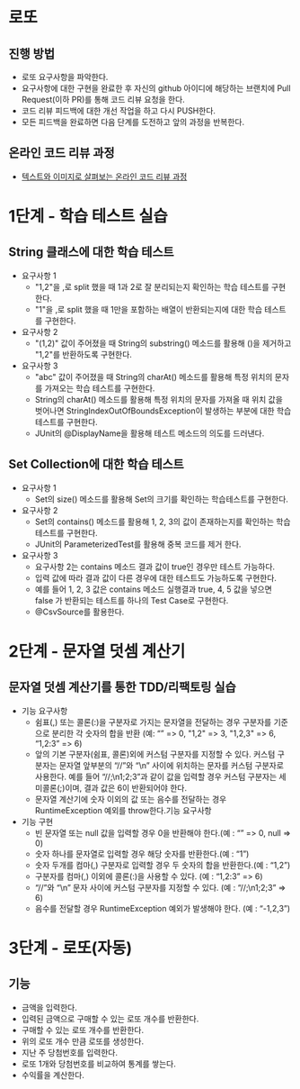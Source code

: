 # 로또
## 진행 방법
* 로또 요구사항을 파악한다.
* 요구사항에 대한 구현을 완료한 후 자신의 github 아이디에 해당하는 브랜치에 Pull Request(이하 PR)를 통해 코드 리뷰 요청을 한다.
* 코드 리뷰 피드백에 대한 개선 작업을 하고 다시 PUSH한다.
* 모든 피드백을 완료하면 다음 단계를 도전하고 앞의 과정을 반복한다.

## 온라인 코드 리뷰 과정
* [텍스트와 이미지로 살펴보는 온라인 코드 리뷰 과정](https://github.com/next-step/nextstep-docs/tree/master/codereview)

# 1단계 - 학습 테스트 실습
## String 클래스에 대한 학습 테스트
* 요구사항 1
  * "1,2"을 ,로 split 했을 때 1과 2로 잘 분리되는지 확인하는 학습 테스트를 구현한다.
  * "1"을 ,로 split 했을 때 1만을 포함하는 배열이 반환되는지에 대한 학습 테스트를 구현한다.
* 요구사항 2
  * "(1,2)" 값이 주어졌을 때 String의 substring() 메소드를 활용해 ()을 제거하고 "1,2"를 반환하도록 구현한다.
* 요구사항 3
  * "abc" 값이 주어졌을 때 String의 charAt() 메소드를 활용해 특정 위치의 문자를 가져오는 학습 테스트를 구현한다.
  * String의 charAt() 메소드를 활용해 특정 위치의 문자를 가져올 때 위치 값을 벗어나면 StringIndexOutOfBoundsException이 발생하는 부분에 대한 학습 테스트를 구현한다.
  * JUnit의 @DisplayName을 활용해 테스트 메소드의 의도를 드러낸다.
## Set Collection에 대한 학습 테스트
* 요구사항 1
  * Set의 size() 메소드를 활용해 Set의 크기를 확인하는 학습테스트를 구현한다.
* 요구사항 2
  * Set의 contains() 메소드를 활용해 1, 2, 3의 값이 존재하는지를 확인하는 학습테스트를 구현한다.
  * JUnit의 ParameterizedTest를 활용해 중복 코드를 제거 한다.
* 요구사항 3
  * 요구사항 2는 contains 메소드 결과 값이 true인 경우만 테스트 가능하다. 
  * 입력 값에 따라 결과 값이 다른 경우에 대한 테스트도 가능하도록 구현한다.
  * 예를 들어 1, 2, 3 값은 contains 메소드 실행결과 true, 4, 5 값을 넣으면 false 가 반환되는 테스트를 하나의 Test Case로 구현한다.
  * @CsvSource를 활용한다.

# 2단계 - 문자열 덧셈 계산기
## 문자열 덧셈 계산기를 통한 TDD/리팩토링 실습
* 기능 요구사항
  * 쉼표(,) 또는 콜론(:)을 구분자로 가지는 문자열을 전달하는 경우 구분자를 기준으로 분리한 각 숫자의 합을 반환 (예: “” => 0, "1,2" => 3, "1,2,3" => 6, “1,2:3” => 6)
  * 앞의 기본 구분자(쉼표, 콜론)외에 커스텀 구분자를 지정할 수 있다. 커스텀 구분자는 문자열 앞부분의 “//”와 “\n” 사이에 위치하는 문자를 커스텀 구분자로 사용한다. 예를 들어 “//;\n1;2;3”과 같이 값을 입력할 경우 커스텀 구분자는 세미콜론(;)이며, 결과 값은 6이 반환되어야 한다.
  * 문자열 계산기에 숫자 이외의 값 또는 음수를 전달하는 경우 RuntimeException 예외를 throw한다.기능 요구사항
* 기능 구현
  * 빈 문자열 또는 null 값을 입력할 경우 0을 반환해야 한다.(예 : “” => 0, null => 0)
  * 숫자 하나를 문자열로 입력할 경우 해당 숫자를 반환한다.(예 : “1”)
  * 숫자 두개를 컴마(,) 구분자로 입력할 경우 두 숫자의 합을 반환한다.(예 : “1,2”)
  * 구분자를 컴마(,) 이외에 콜론(:)을 사용할 수 있다. (예 : “1,2:3” => 6)
  * “//”와 “\n” 문자 사이에 커스텀 구분자를 지정할 수 있다. (예 : “//;\n1;2;3” => 6)
  * 음수를 전달할 경우 RuntimeException 예외가 발생해야 한다. (예 : “-1,2,3”)

# 3단계 - 로또(자동)
## 기능
* 금액을 입력한다.
* 입력된 금액으로 구매할 수 있는 로또 개수를 반환한다.
* 구매할 수 있는 로또 개수를 반환한다.
* 위의 로또 개수 만큼 로또를 생성한다.
* 지난 주 당첨번호를 입력한다.
* 로또 1개와 당첨번호를 비교하여 통계를 쌓는다.
* 수익률을 계산한다.